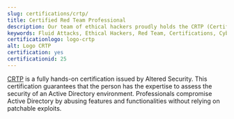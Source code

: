 ```yaml
---
slug: certifications/crtp/
title: Certified Red Team Professional
description: Our team of ethical hackers proudly holds the CRTP (Certified Red Team Professional) certification, among many others.
keywords: Fluid Attacks, Ethical Hackers, Red Team, Certifications, Cybersecurity, Pentesters, Whitehat Hackers, CRTP
certificationlogo: logo-crtp
alt: Logo CRTP
certification: yes
certificationid: 25
---
```


[CRTP](https://www.alteredsecurity.com/adlab)
is a fully hands-on certification
issued by Altered Security.
This certification guarantees that
the person has the expertise
to assess the security of an Active Directory environment.
Professionals compromise Active Directory
by abusing features and functionalities
without relying on patchable exploits.
